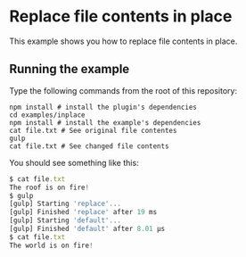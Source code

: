 # Replace file contents in place

This example shows you how to replace file contents in place.

## Running the example

Type the following commands from the root of this repository:

```
npm install # install the plugin's dependencies
cd examples/inplace
npm install # install the example's dependencies
cat file.txt # See original file contentes
gulp
cat file.txt # See changed file contents
```
You should see something like this:

```js
$ cat file.txt
The roof is on fire!
$ gulp
[gulp] Starting 'replace'...
[gulp] Finished 'replace' after 19 ms
[gulp] Starting 'default'...
[gulp] Finished 'default' after 8.01 μs
$ cat file.txt
The world is on fire!
```
